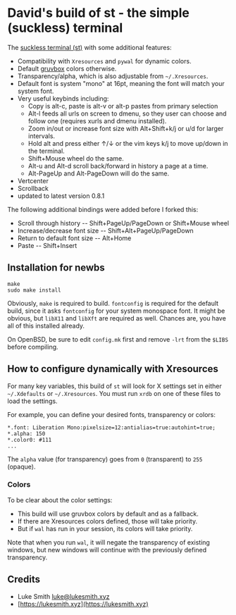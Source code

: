 # David's build of st - the simple (suckless) terminal

The [suckless terminal (st)](https://st.suckless.org/) with some additional features:

+ Compatibility with `Xresources` and `pywal` for dynamic colors.
+ Default [gruvbox](https://github.com/morhetz/gruvbox) colors otherwise.
+ Transparency/alpha, which is also adjustable from `~/.Xresources`.
+ Default font is system "mono" at 16pt, meaning the font will match your system font.
+ Very useful keybinds including:
	+ Copy is alt-c, paste is alt-v or alt-p pastes from primary selection
	+ Alt-l feeds all urls on screen to dmenu, so they user can choose and
	  follow one (requires xurls and dmenu installed).
	+ Zoom in/out or increase font size with Alt+Shift+k/j or u/d for larger intervals.
	+ Hold alt and press either ↑/↓ or the vim keys k/j to move up/down in the terminal.
	+ Shift+Mouse wheel do the same.
	+ Alt-u and Alt-d scroll back/forward in history a page at a time.
	+ Alt-PageUp and Alt-PageDown will do the same.
+ Vertcenter
+ Scrollback
+ updated to latest version 0.8.1

The following additional bindings were added before I forked this:

+ Scroll through history -- Shift+PageUp/PageDown or Shift+Mouse wheel
+ Increase/decrease font size -- Shift+Alt+PageUp/PageDown
+ Return to default font size -- Alt+Home
+ Paste -- Shift+Insert

## Installation for newbs

```
make
sudo make install
```

Obviously, `make` is required to build. `fontconfig` is required for the
default build, since it asks `fontconfig` for your system monospace font.  It
might be obvious, but `libX11` and `libXft` are required as well. Chances are,
you have all of this installed already.

On OpenBSD, be sure to edit `config.mk` first and remove `-lrt` from the
`$LIBS` before compiling.

## How to configure dynamically with Xresources

For many key variables, this build of `st` will look for X settings set in
either `~/.Xdefaults` or `~/.Xresources`. You must run `xrdb` on one of these
files to load the settings.

For example, you can define your desired fonts, transparency or colors:

```
*.font:	Liberation Mono:pixelsize=12:antialias=true:autohint=true;
*.alpha: 150
*.color0: #111
...
```

The `alpha` value (for transparency) goes from `0` (transparent) to `255`
(opaque).

### Colors

To be clear about the color settings:

- This build will use gruvbox colors by default and as a fallback.
- If there are Xresources colors defined, those will take priority.
- But if `wal` has run in your session, its colors will take priority.

Note that when you run `wal`, it will negate the transparency of existing
windows, but new windows will continue with the previously defined
transparency.

## Credits

- Luke Smith <luke@lukesmith.xyz>
- [https://lukesmith.xyz](https://lukesmith.xyz)
